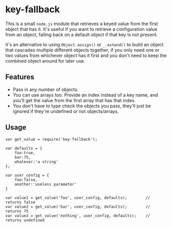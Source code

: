 # key-fallback

This is a small `node.js` module that retrieves a keyed value from the first object that has it. It's useful if you want to retrieve a configuration value from an object, falling back on a default object if that key is not present.

It's an alternative to using `Object.assign()` or `_.extend()` to build an object that cascades multiple different objects together, if you only need one or two values from whichever object has it first and you don't need to keep the combined object around for later use.

## Features

-	Pass in any number of objects.
-	You can use arrays too. Provide an index instead of a key name, and you'll get the value from the first array that has that index.
-	You don't have to type check the objects you pass, they'll just be ignored if they're undefined or not objects/arrays.

## Usage

```
var get_value = require('key-fallback');

var defaults = {
	foo:true,
	bar:75,
	whatever:'a string'
};

var user_config = {
	foo:false,
	another:'useless parameter'
}

var value1 = get_value('foo', user_config, defaults);        // returns false
var value2 = get_value('bar', user_config, defaults);        // returns 75
var value3 = get_value('nothing', user_config, defaults);    // returns undefined

```